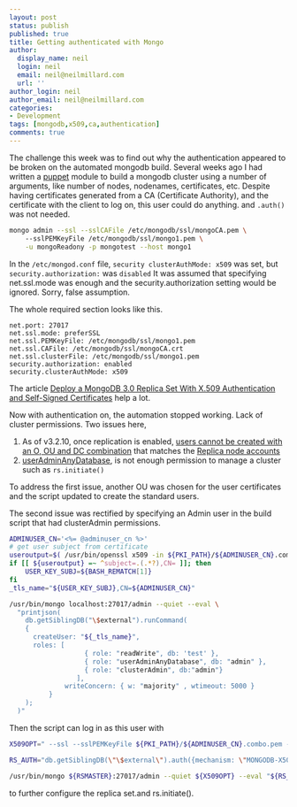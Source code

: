 ```yaml
---
layout: post
status: publish
published: true
title: Getting authenticated with Mongo
author:
  display_name: neil
  login: neil
  email: neil@neilmillard.com
  url: ''
author_login: neil
author_email: neil@neilmillard.com
categories:
- Development
tags: [mongodb,x509,ca,authentication]
comments: true
---
```

The challenge this week was to find out why the authentication appeared to be broken on the automated mongodb build.
Several weeks ago I had written a [puppet](http://www.puppet.com) module to build a mongodb cluster using a number of arguments,
like number of nodes, nodenames, certificates, etc.
Despite having certificates generated from a CA (Certificate Authority), and the certificate with the client to log on,
this user could do anything. and ```.auth()``` was not needed.
```bash
mongo admin --ssl --sslCAFile /etc/mongodb/ssl/mongoCA.pem \  
    --sslPEMKeyFile /etc/mongodb/ssl/mongo1.pem \
    -u mongoReadony -p mongotest --host mongo1
```
In the ```/etc/mongod.conf``` file, ```security clusterAuthMode: x509``` was set, but ```security.authorization:``` was ```disabled```
It was assumed that specifying net.ssl.mode was enough and the security.authorization setting would be ignored.
Sorry, false assumption.

The whole required section looks like this.
```
net.port: 27017
net.ssl.mode: preferSSL
net.ssl.PEMKeyFile: /etc/mongodb/ssl/mongo1.pem
net.ssl.CAFile: /etc/mongodb/ssl/mongoCA.crt
net.ssl.clusterFile: /etc/mongodb/ssl/mongo1.pem
security.authorization: enabled
security.clusterAuthMode: x509
```

The article [Deploy a MongoDB 3.0 Replica Set With X.509 Authentication and Self-Signed Certificates](https://blog.cloudandheat.com/index.php/en/2015/04/19/deploy-a-mongodb-3-0-replica-set-with-x-509-authentication-and-self-signed-certificates/) help a lot.

Now with authentication on, the automation stopped working. Lack of cluster permissions. Two issues here,
1. As of v3.2.10, once replication is enabled, [users cannot be created with an O, OU and DC combination](https://docs.mongodb.com/v3.2/tutorial/configure-x509-client-authentication/) that matches the [Replica node accounts](https://docs.mongodb.com/v3.2/core/security-x.509/)
2. [userAdminAnyDatabase](https://docs.mongodb.com/v3.2/tutorial/enable-authentication/#create-the-user-administrator), is not enough permission to manage a cluster such as ```rs.initiate()```

To address the first issue, another OU was chosen for the user certificates and the script updated to create the standard users.

The second issue was rectified by specifying an Admin user in the build script that had clusterAdmin permissions.
```bash
ADMINUSER_CN='<%= @adminuser_cn %>'
# get user subject from certificate
useroutput=$( /usr/bin/openssl x509 -in ${PKI_PATH}/${ADMINUSER_CN}.combo.pem -inform PEM -subject -nameopt RFC2253 )
if [[ ${useroutput} =~ ^subject=.(.*?),CN= ]]; then
	USER_KEY_SUBJ=${BASH_REMATCH[1]}
fi
_tls_name="${USER_KEY_SUBJ},CN=${ADMINUSER_CN}"

/usr/bin/mongo localhost:27017/admin --quiet --eval \
  "printjson(
    db.getSiblingDB("\$external").runCommand(
    { 
      createUser: "${_tls_name}",
      roles: [
                   { role: "readWrite", db: 'test' },
                   { role: "userAdminAnyDatabase", db: "admin" },
                   { role: "clusterAdmin", db:"admin"}
                 ],
              writeConcern: { w: "majority" , wtimeout: 5000 }
          }
    );
  )"
```
Then the script can log in as this user with
```bash
X509OPT=" --ssl --sslPEMKeyFile ${PKI_PATH}/${ADMINUSER_CN}.combo.pem --sslCAFile ${PKI_PATH}/<%= @ejbca %>-ca.crt${PEMKey}"
```
```bash
RS_AUTH="db.getSiblingDB(\"\$external\").auth({mechanism: \"MONGODB-X509\",user: \"${USER_KEY_SUBJ},CN=${ADMINUSER_CN}\"});"
```
```bash
/usr/bin/mongo ${RSMASTER}:27017/admin --quiet ${X509OPT} --eval "${RS_AUTH}printjson(rs.status())" 
```
to further configure the replica set.and rs.initiate().
